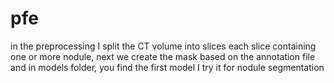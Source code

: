 # pfe
in the preprocessing I split the CT volume into slices each slice containing one or more nodule, next we create the mask based on the annotation file and in models folder, you find the first model I try it for nodule segmentation  
